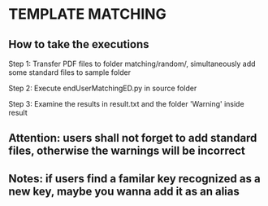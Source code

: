 # TEMPLATE MATCHING

## How to take the executions

Step 1: Transfer PDF files to folder matching/random/, simultaneously add some standard files to sample folder

Step 2: Execute endUserMatchingED.py in source folder

Step 3: Examine the results in result.txt and the folder 'Warning' inside result

## Attention: users shall not forget to add standard files, otherwise the warnings will be incorrect 

## Notes: if users find a familar key recognized as a new key, maybe you wanna add it as an alias
